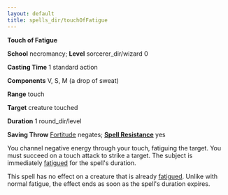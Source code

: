 ```yaml
---
layout: default
title: spells_dir/touchOfFatigue
---
```

 **Touch of Fatigue**

**School** necromancy; **Level** sorcerer_dir/wizard 0

**Casting Time** 1 standard action

**Components** V, S, M (a drop of sweat)

**Range** touch

**Target** creature touched

**Duration** 1 round_dir/level

**Saving Throw** [Fortitude](../combat#_fortitude) negates; **[Spell Resistance](../glossary#_spell-resistance)** yes

You channel negative energy through your touch, fatiguing the target. You must succeed on a touch attack to strike a target. The subject is immediately [fatigued](../glossary#_fatigued) for the spell's duration.

This spell has no effect on a creature that is already [fatigued](../glossary#_fatigued). Unlike with normal fatigue, the effect ends as soon as the spell's duration expires.

